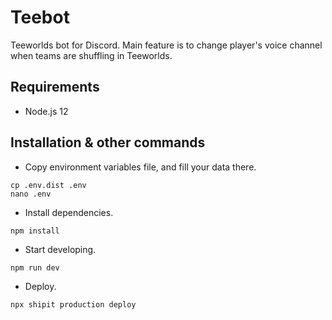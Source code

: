 # Teebot

Teeworlds bot for Discord. Main feature is to change player's voice channel when teams are shuffling in Teeworlds.

## Requirements

- Node.js 12

## Installation & other commands

- Copy environment variables file, and fill your data there.

```
cp .env.dist .env
nano .env
```

- Install dependencies.

```
npm install
```

- Start developing.

```
npm run dev
```

- Deploy.

```
npx shipit production deploy
```
